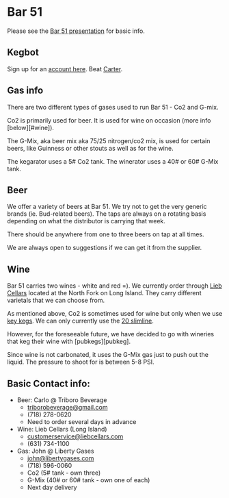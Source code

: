[bar51-register]: http://kegbot.intranet.1stdibs.com/accounts/register
[bar51-carter]: http://kegbot.intranet.1stdibs.com/drinkers/Carter
[bar51-pres]: https://docs.google.com/a/1stdibs.com/presentation/d/1cEYBJsncye3iwsIeQrHbDHZE5gmJXSiMelHUqIJtlNA/edit?usp=sharing
[lieb]: http://liebcellars.com/]
[keykeg]: http://www.keykeg.com/
[keykeg-20]: http://www.keykeg.com/en/keykeg-20-slimline
[pugkeg]: http://pubkeg.com/

# Bar 51

Please see the [Bar 51 presentation][bar51-pres] for basic info.

## Kegbot

Sign up for an [account here][bar51-register]. Beat [Carter][bar51-carter].
   
## Gas info

There are two different types of gases used to run Bar 51 - Co2 and G-mix.

Co2 is primarily used for beer. It is used for wine on occasion (more info [below][#wine]). 

The G-Mix, aka beer mix aka 75/25 nitrogen/co2 mix, is used for certain beers, like Guinness or other stouts as well as for the wine.

The kegarator uses a 5# Co2 tank. The winerator uses a 40# or 60# G-Mix tank.

## Beer

We offer a variety of beers at Bar 51. We try not to get the very generic brands (ie. Bud-related beers). The taps are always on a rotating basis depending on what the distributor is carrying that week.

There should be anywhere from one to three beers on tap at all times.

We are always open to suggestions if we can get it from the supplier.

## Wine

Bar 51 carries two wines - white and red =). We currently order through [Lieb Cellars][lieb] located at the North Fork on Long Island. They carry different varietals that we can choose from. 

As mentioned above, Co2 is sometimes used for wine but only when we use [key kegs][keykeg]. We can only currently use the [20 slimline][keykeg-20].

However, for the foreseeable future, we have decided to go with wineries that keg their wine with [pubkegs][pubkeg].

Since wine is not carbonated, it uses the G-Mix gas just to push out the liquid. The pressure to shoot for is between 5-8 PSI.

## Basic Contact info:

- Beer: Carlo @ Triboro Beverage
    - triborobeverage@gmail.com
    - (718) 278-0620
    - Need to order several days in advance
- Wine: Lieb Cellars (Long Island)
    - customerservice@liebcellars.com
    - (631) 734-1100
- Gas: John @ Liberty Gases
    - john@libertygases.com
    - (718) 596-0060
    - Co2 (5# tank - own three)
    - G-Mix (40# or 60# tank - own one of each)
    - Next day delivery
 
